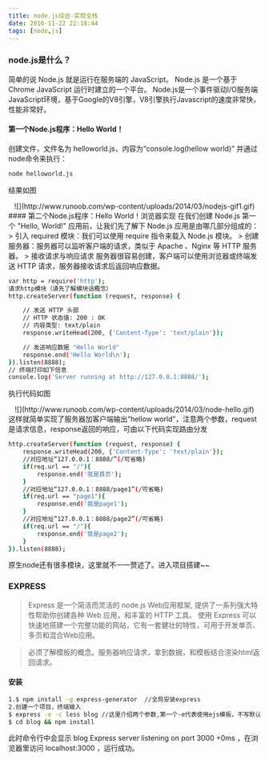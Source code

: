 ```yaml
---
title: node.js综合-实现全栈
date: 2016-11-22 22:18:44
tags: [node,js]
---
```

### node.js是什么？
简单的说 Node.js 就是运行在服务端的 JavaScript。
Node.js 是一个基于Chrome JavaScript 运行时建立的一个平台。
Node.js是一个事件驱动I/O服务端JavaScript环境，基于Google的V8引擎，V8引擎执行Javascript的速度非常快，性能非常好。

#### 第一个Node.js程序：Hello World！
 创建文件，文件名为 helloworld.js，内容为“console.log(hellow world)” 并通过 node命令来执行：
```bash
node helloworld.js
```
结果如图
<div align=center>
![](http://www.runoob.com/wp-content/uploads/2014/03/nodejs-gif1.gif)
</div>
#### 第二个Node.js程序：Hello World！浏览器实现
在我们创建 Node.js 第一个 "Hello, World!" 应用前，让我们先了解下 Node.js 应用是由哪几部分组成的：
> 引入 required 模块：我们可以使用 require 指令来载入 Node.js 模块。
> 创建服务器：服务器可以监听客户端的请求，类似于 Apache 、Nginx 等 HTTP 服务器。
> 接收请求与响应请求 服务器很容易创建，客户端可以使用浏览器或终端发送 HTTP 请求，服务器接收请求后返回响应数据。

```bash
var http = require('http');
请求http模块（请先了解模块话概念）
http.createServer(function (request, response) {

	// 发送 HTTP 头部 
	// HTTP 状态值: 200 : OK
	// 内容类型: text/plain
	response.writeHead(200, {'Content-Type': 'text/plain'});

	// 发送响应数据 "Hello World"
	response.end('Hello World\n');
}).listen(8888);
// 终端打印如下信息
console.log('Server running at http://127.0.0.1:8888/');
```
执行代码如图
<div align=center>
![](http://www.runoob.com/wp-content/uploads/2014/03/node-hello.gif)
</div>
这样就简单实现了服务器加客户端输出“hellow world”，注意两个参数，request是请求信息，response返回的响应，可由以下代码实现路由分发

```bash
http.createServer(function (request, response) {
	response.writeHead(200, {'Content-Type': 'text/plain'});
	//对应地址“127.0.0.1：8888/”(/可省略)
	if(req.url == "/"){
		response.end('我是首页');	
	}
	//对应地址“127.0.0.1：8888/page1”(/可省略)
	if(req.url == "page1"){
		response.end('我是page1');	
	}
	//对应地址“127.0.0.1：8888/page2”(/可省略)
	if(req.url == "/"){
		response.end('我是page2');	
	}
}).listen(8888);
```
原生node还有很多模块，这里就不一一赘述了。进入项目搭建~~

### EXPRESS
> Express 是一个简洁而灵活的 node.js Web应用框架, 提供了一系列强大特性帮助你创建各种 Web 应用，和丰富的 HTTP 工具。
使用 Express 可以快速地搭建一个完整功能的网站，它有一套健壮的特性，可用于开发单页、多页和混合Web应用。

> 必须了解模板的概念。服务器响应请求，拿到数据，和模板结合渲染html返回请求。

#### 安装
```bash
1.$ npm install -g express-generator  //全局安装express
2.创建一个项目，终端输入
$ express -e -c less blog //这里介绍两个参数,第一个-e代表使用ejs模板，不写默认jade，-c后跟你要选择的css模板，不写默认为css
$ cd blog && npm install
```
此时命令行中会显示 blog Express server listening on port 3000 +0ms ，在浏览器里访问  localhost:3000 ，运行成功。








